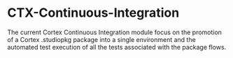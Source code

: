 # CTX-Continuous-Integration
The current Cortex Continuous Integration module focus on the promotion of a Cortex .studiopkg package into a single environment and the automated test execution of all the tests associated with the package flows. 
